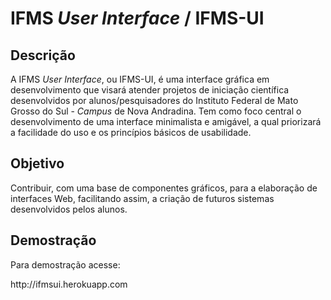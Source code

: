 <h1>IFMS <i>User Interface</i> / IFMS-UI</h1>
<h2>Descrição</h2>
<p>A IFMS <i>User Interface</i>, ou IFMS-UI, é uma interface gráfica em desenvolvimento que visará atender projetos de 
iniciação científica desenvolvidos por alunos/pesquisadores do Instituto Federal de Mato Grosso do Sul - <i>Campus</i> de Nova 
Andradina. Tem como foco central o desenvolvimento de uma interface minimalista e amigável, a qual priorizará a
facilidade do uso e os princípios básicos de usabilidade.</p>
<h2>Objetivo</h2>
<p>Contribuir, com uma base de componentes gráficos, para a elaboração de interfaces Web, facilitando assim, a criação 
de futuros sistemas desenvolvidos pelos alunos.</p>
<h2>Demostração</h2>
<p>Para demostração acesse:</p>
<p>http://ifmsui.herokuapp.com</p>

